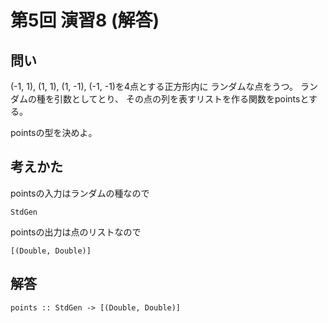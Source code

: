 第5回 演習8 (解答)
==================

問い
----

(-1, 1), (1, 1), (1, -1), (-1, -1)を4点とする正方形内に
ランダムな点をうつ。
ランダムの種を引数としてとり、
その点の列を表すリストを作る関数をpointsとする。

pointsの型を決めよ。

考えかた
--------

pointsの入力はランダムの種なので

    StdGen

pointsの出力は点のリストなので

    [(Double, Double)]

解答
----

    points :: StdGen -> [(Double, Double)]
